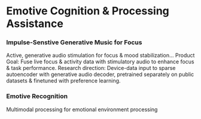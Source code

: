 # Emotive Cognition & Processing Assistance

### Impulse-Senstive Generative Music for Focus
Active, generative audio stimulation for focus & mood stabilization...
Product Goal: Fuse live focus & activity data with stimulatory audio to enhance focus & task performance.
Research direction: Device-data input to sparse autoencoder with generative audio decoder, pretrained separately on public datasets & finetuned with preference learning.

### Emotive Recognition
Multimodal processing for emotional environment processing
